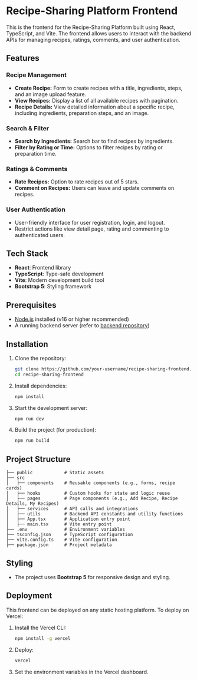 # Recipe-Sharing Platform Frontend

This is the frontend for the Recipe-Sharing Platform built using React, TypeScript, and Vite. The frontend allows users to interact with the backend APIs for managing recipes, ratings, comments, and user authentication.

## Features

### Recipe Management

- **Create Recipe:** Form to create recipes with a title, ingredients, steps, and an image upload feature.
- **View Recipes:** Display a list of all available recipes with pagination.
- **Recipe Details:** View detailed information about a specific recipe, including ingredients, preparation steps, and an image.

### Search & Filter

- **Search by Ingredients:** Search bar to find recipes by ingredients.
- **Filter by Rating or Time:** Options to filter recipes by rating or preparation time.

### Ratings & Comments

- **Rate Recipes:** Option to rate recipes out of 5 stars.
- **Comment on Recipes:** Users can leave and update comments on recipes.

### User Authentication

- User-friendly interface for user registration, login, and logout.
- Restrict actions like view detail page, rating and commenting to authenticated users.

## Tech Stack

- **React**: Frontend library
- **TypeScript**: Type-safe development
- **Vite**: Modern development build tool
- **Bootstrap 5**: Styling framework

## Prerequisites

- [Node.js](https://nodejs.org/) installed (v16 or higher recommended)
- A running backend server (refer to [backend repository](https://github.com/your-username/recipe-sharing-backend))

## Installation

1. Clone the repository:

   ```bash
   git clone https://github.com/your-username/recipe-sharing-frontend.git
   cd recipe-sharing-frontend
   ```

2. Install dependencies:

   ```bash
   npm install
   ```

3. Start the development server:

   ```bash
   npm run dev
   ```

4. Build the project (for production):

   ```bash
   npm run build
   ```

## Project Structure

```
├── public            # Static assets
├── src
│   ├── components    # Reusable components (e.g., forms, recipe cards)
│   ├── hooks         # Custom hooks for state and logic reuse
│   ├── pages         # Page components (e.g., Add Recipe, Recipe Details, My Recipes)
│   ├── services      # API calls and integrations
│   ├── utils         # Backend API constants and utility functions
│   ├── App.tsx       # Application entry point
│   ├── main.tsx      # Vite entry point
├── .env              # Environment variables
├── tsconfig.json     # TypeScript configuration
├── vite.config.ts    # Vite configuration
├── package.json      # Project metadata
```

## Styling

- The project uses **Bootstrap 5** for responsive design and styling.

## Deployment

This frontend can be deployed on any static hosting platform. To deploy on Vercel:

1. Install the Vercel CLI:

   ```bash
   npm install -g vercel
   ```

2. Deploy:

   ```bash
   vercel
   ```

3. Set the environment variables in the Vercel dashboard.
